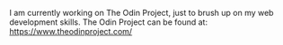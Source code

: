 I am currently working on The Odin Project, just to brush up on my web development skills. 
The Odin Project can be found at: https://www.theodinproject.com/
